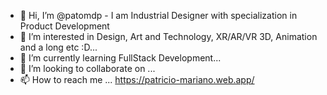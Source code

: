 - 👋 Hi, I’m @patomdp - I am Industrial Designer with specialization in Product Development
- 👀 I’m interested in Design, Art and Technology, XR/AR/VR 3D, Animation and a long etc :D...
- 🌱 I’m currently learning FullStack Development...
- 💞️ I’m looking to collaborate on ...
- 📫 How to reach me ... https://patricio-mariano.web.app/

<!---
patomdp/patomdp is a ✨ special ✨ repository because its `README.md` (this file) appears on your GitHub profile.
You can click the Preview link to take a look at your changes.
--->
